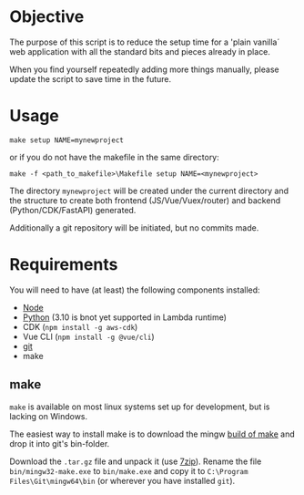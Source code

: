 # Objective

The purpose of this script is to reduce the setup time for a 'plain vanilla´ web application with all the standard bits and pieces already in place.

When you find yourself repeatedly adding more things manually, please update the script to save time in the future.

# Usage

```
make setup NAME=mynewproject
```

or if you do not have the makefile in the same directory:
```
make -f <path_to_makefile>\Makefile setup NAME=<mynewproject>
```

The directory `mynewproject` will be created under the current directory and the structure to create both frontend (JS/Vue/Vuex/router) and backend (Python/CDK/FastAPI) generated.

Additionally a git repository will be initiated, but no commits made.

# Requirements
You will need to have (at least) the following components installed:
* [Node](https://nodejs.org/en/download/)
* [Python](https://www.python.org/downloads/release/python-399/) (3.10 is bnot yet supported in Lambda runtime)
* CDK (`npm install -g aws-cdk`)
* Vue CLI (`npm install -g @vue/cli`)
* [git](https://git-scm.com/downloads)
* make

## make
`make` is available on most linux systems set up for development, but
is lacking on Windows.

The easiest way to install make is to download the mingw [build of make](https://sourceforge.net/projects/mingw/files/MinGW/Extension/make/mingw32-make-3.80-3/) and drop it into
git's bin-folder.

Download the `.tar.gz` file and unpack it (use [7zip](https://www.7-zip.org/download.html)). Rename the file `bin/mingw32-make.exe` to `bin/make.exe` and copy it to `C:\Program Files\Git\mingw64\bin` (or wherever you have installed `git`).

